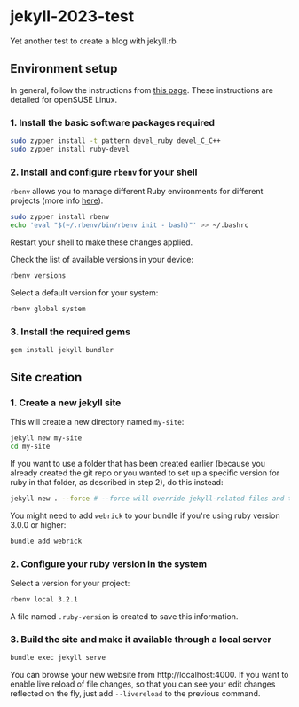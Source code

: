 # jekyll-2023-test
Yet another test to create a blog with jekyll.rb

## Environment setup

In general, follow the instructions from [this page](https://jekyllrb.com/docs/installation/). These instructions are detailed for openSUSE Linux.

### 1. Install the basic software packages required

```bash
sudo zypper install -t pattern devel_ruby devel_C_C++
sudo zypper install ruby-devel
```

### 2. Install and configure `rbenv` for your shell

`rbenv` allows you to manage different Ruby environments for different projects (more info [here](https://github.com/rbenv/rbenv)).

```bash
sudo zypper install rbenv
echo 'eval "$(~/.rbenv/bin/rbenv init - bash)"' >> ~/.bashrc
```

Restart your shell to make these changes applied.

Check the list of available versions in your device:

```bash
rbenv versions
```

Select a default version for your system:

```bash
rbenv global system
```

### 3. Install the required gems

```bash
gem install jekyll bundler
```

## Site creation

### 1. Create a new jekyll site

This will create a new directory named `my-site`:

```bash
jekyll new my-site
cd my-site
```

If you want to use a folder that has been created earlier (because you already created the git repo or you wanted to set up a specific version for ruby in that folder, as described in step 2), do this instead:

```bash
jekyll new . --force # --force will override jekyll-related files and the .gitignore file
```

You might need to add `webrick` to your bundle if you're using ruby version 3.0.0 or higher:

```bash
bundle add webrick
```

### 2. Configure your ruby version in the system

Select a version for your project:

```bash
rbenv local 3.2.1
```

A file named `.ruby-version` is created to save this information.

### 3. Build the site and make it available through a local server

```bash
bundle exec jekyll serve
```

You can browse your new website from http://localhost:4000. If you want to enable live reload of file changes, so that you can see your edit changes reflected on the fly, just add `--livereload` to the previous command.